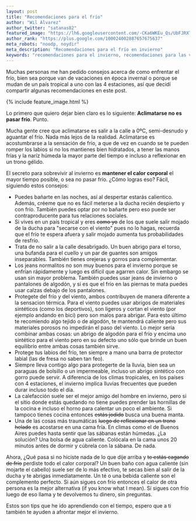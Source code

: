 ```yaml
---
layout: post
title: "Recomendaciones para el frío"
author: "Wil Alvarez"
author_twitter: "satanas82"
featured_image: "https://lh6.googleusercontent.com/-CKa6WKEu_Qs/UbFJRXTcELI/AAAAAAAAAL4/AZyzxlk-mrM/w530-h318-no/invierno.jpg"
author_rank: "https://plus.google.com/100024002887657675637"
meta_robots: "noodp, noydir"
meta_description: "Recomendaciones para el frío en invierno"
keywords: "recomendaciones para el invierno, recomendaciones para las vacaciones, recomendaciones para el frío"
---
```


Muchas personas me han pedido consejos acerca de como enfrentar el frío, bien sea porque van de vacaciones en época invernal o porque 
se mudan de un país tropical a uno con las 4 estaciones, así que decidí compartir algunas recomendaciones en este post.
<!-- summary -->

{% include feature_image.html %}

Lo primero que quiero dejar bien claro es lo siguiente: **Aclimatarse no es pasar frío**. Punto.

Mucha gente cree que aclimatarse es salir a la calle a 0ºC, semi-desnudo y aguantar el frío. Nada más lejos de la realidad. 
Aclimatarse es acostumbrarse a la sensación de frío, a que de vez en cuando se te pueden romper los labios si no los mantienes bien 
hidratados, a tener las manos frías y la naríz húmeda la mayor parte del tiempo e incluso a reflexionar en un trono gélido.

El secreto para sobrevivir al invierno es **mantener el calor corporal** el mayor tiempo posible, o sea no pasar frío. ¿Cómo logras 
eso? Fácil, siguiendo estos consejos:

* Puedes bañarte en las noches, así al despertar estarás calientico. Además, créeme que no es fácil meterse a la ducha 
  recién despierto y con frío. También puedes optar por no bañarte pero eso puede ser contraproducente para tus relaciones sociales.
* Si vives en un país tropical y eres <strike>como yo</strike> de los que suele salir mojado de la ducha para "secarse con el viento" 
  pues no lo hagas, recuerda que el frío te espera afuera y salir mojado aumenta tus probabilidades de resfrío.
* Trata de no salir a la calle desabrigado. Un buen abrigo para el torso, una bufanda para el cuello y un par de guantes son amigos
  inseparables. También tienes orejeras y gorros para complementar.
* Los jeans normalitos no son muy buenos para el invierno porque se enfrían rápidamente y luego es difícil que agarren calor. Sin embargo se usan 
  sin mayor problema. También puedes usar jeans de invierno o pantalones de algodón, y si es que el frío en las piernas te mata 
  puedes usar calzas debajo de los pantalones.
* Protegete del frío y del viento, ambos contribuyen de manera diferente a la sensacion térmica. Para el viento puedes usar abrigos 
  de materiales sintéticos (como los deportivos), son ligeros y cortan el viento (por ejemplo andando en bici) pero son malos para 
  abrigar. Para esto último te recomiendo algo tejido o de algodón, te mantendrá caliente pero sus materiales porosos no 
  impedirán el paso del viento. Lo mejor sería combinar ambas cosas: un abrigo de algodón para el frío y encima uno sintético para 
  el viento pero en su defecto uno sólo que brinde un buen equilibrio entre ambas cosas también sirve.
* Protege tus labios del frío, ten siempre a mano una barra de protector labial (las de fresa no saben tan feo).
* Siempre lleva contigo algo para protegerte de la lluvia, bien sea un paraguas de bolsillo o un impermeable, incluso un abrigo 
  sintético con gorro puede servir. A diferencia de los climas tropicales, en los países con 4 estaciones, el invierno implica 
  lluvias frecuentes que pueden durar incluso todo el día.
* La calefacción suele ser el mejor amigo del hombre en invierno, pero si el sitio donde estás quedando no tiene puedes
  prender las hornillas de la cocina e incluso el horno para calentar un poco el ambiente. Si tampoco tienes cocina entonces 
  <strike>estás jodido</strike> busca una buena manta.
* Una de las cosas más traumáticas <strike>luego de reflexionar en un trono helado</strike> es acostarse en una cama fría. En 
  climas como el de Buenos Aires puedes hasta sentir que las sábanas están húmedas. ¿La solución? Una bolsa de agua caliente. 
  Colócala en la cama unos 20 minutos antes de dormir y cúbrela con la sábana. De nada.

Ahora, ¿Qué pasa si no hiciste nada de lo que dije arriba y <strike>te estás cagando de frío</strike> perdiste todo el calor 
corporal? Un buen baño con agua caliente (sin mojarte el cabello) suele ser de lo más efectivo, te secas bien al salir de la 
ducha y te abrigas inmediatamente. Un té o una bebida caliente son el complemento perfecto. Si aún sigues con frío entonces 
el calor de otra persona es la mejor alternativa (if you know what I mean). Sí sigues con frío luego de eso llama y te 
devolvemos tu dinero, sin preguntas.

Estos son tips que he ido aprendiendo con el tiempo, espero que a ti también te ayuden a afrontar mejor el invierno.







